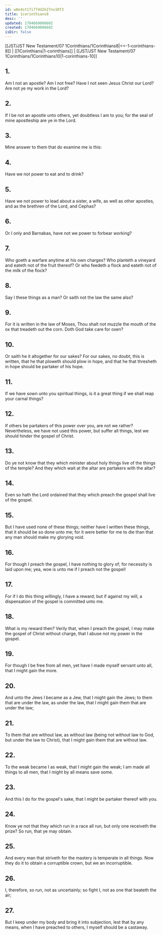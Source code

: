 ```yaml
---
id: w8e4st17i774d2k27nx10f3
title: 1corinthians9
desc: ''
updated: 1704669006602
created: 1704669006602
isDir: false
---
```

[[JST/JST New Testament/07 1Corinthians/1Corinthians8|<<-1-corinthians-8]] | [[1Corinthians|1-corinthians]] | [[JST/JST New Testament/07 1Corinthians/1Corinthians10|1-corinthians-10]]
## 1.
Am I not an apostle? Am I not free? Have I not seen Jesus Christ our Lord? Are not ye my work in the Lord?
## 2.
If I be not an apostle unto others, yet doubtless I am to you; for the seal of mine apostleship are ye in the Lord.
## 3.
Mine answer to them that do examine me is this:
## 4.
Have we not power to eat and to drink?
## 5.
Have we not power to lead about a sister, a wife, as well as other apostles, and as the brethren of the Lord, and Cephas?
## 6.
Or I only and Barnabas, have not we power to forbear working?
## 7.
Who goeth a warfare anytime at his own charges? Who planteth a vineyard and eateth not of the fruit thereof? Or who feedeth a flock and eateth not of the milk of the flock?
## 8.
Say I these things as a man? Or saith not the law the same also?
## 9.
For it is written in the law of Moses, Thou shalt not muzzle the mouth of the ox that treadeth out the corn. Doth God take care for oxen?
## 10.
Or saith he it altogether for our sakes? For our sakes, no doubt, this is written, that he that ploweth should plow in hope, and that he that thresheth in hope should be partaker of his hope.
## 11.
If we have sown unto you spiritual things, is it a great thing if we shall reap your carnal things?
## 12.
If others be partakers of this power over you, are not we rather? Nevertheless, we have not used this power, but suffer all things, lest we should hinder the gospel of Christ.
## 13.
Do ye not know that they which minister about holy things live of the things of the temple? And they which wait at the altar are partakers with the altar?
## 14.
Even so hath the Lord ordained that they which preach the gospel shall live of the gospel.
## 15.
But I have used none of these things; neither have I written these things, that it should be so done unto me; for it were better for me to die than that any man should make my glorying void.
## 16.
For though I preach the gospel, I have nothing to glory of; for necessity is laid upon me; yea, woe is unto me if I preach not the gospel!
## 17.
For if I do this thing willingly, I have a reward; but if against my will, a dispensation of the gospel is committed unto me.
## 18.
What is my reward then? Verily that, when I preach the gospel, I may make the gospel of Christ without charge, that I abuse not my power in the gospel.
## 19.
For though I be free from all men, yet have I made myself servant unto all, that I might gain the more.
## 20.
And unto the Jews I became as a Jew, that I might gain the Jews; to them that are under the law, as under the law, that I might gain them that are under the law;
## 21.
To them that are without law, as without law (being not without law to God, but under the law to Christ), that I might gain them that are without law.
## 22.
To the weak became I as weak, that I might gain the weak; I am made all things to all men, that I might by all means save some.
## 23.
And this I do for the gospel\'s sake, that I might be partaker thereof with you.
## 24.
Know ye not that they which run in a race all run, but only one receiveth the prize? So run, that ye may obtain.
## 25.
And every man that striveth for the mastery is temperate in all things. Now they do it to obtain a corruptible crown, but we an incorruptible.
## 26.
I, therefore, so run, not as uncertainly; so fight I, not as one that beateth the air;
## 27.
But I keep under my body and bring it into subjection, lest that by any means, when I have preached to others, I myself should be a castaway.

